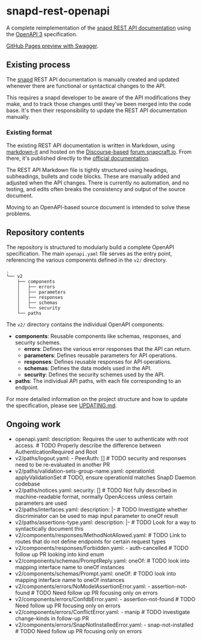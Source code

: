 <!--
    SPDX-FileCopyrightText: 2025 Canonical Ltd
    SPDX-License-Identifier: GPL-3.0-only
-->

# snapd-rest-openapi

A complete reimplementation of the [snapd REST API documentation](https://snapcraft.io/docs/snapd-api) using the [OpenAPI 3](https://swagger.io/specification/) specification.

[GitHub Pages preview with Swagger](https://degville.github.io/snapd-rest-openapi/).

## Existing process

The [snapd](https://github.com/canonical/snapd/) REST API documentation is manually created and updated whenever there are functional or syntactical changes to the API.

This requires a snapd developer to be aware of the API modifications they make, and to track those changes until they've been merged into the code base. It's then their responsibility to update the REST API documentation manually.

### Existing format

The existing REST API documentation is written in Markdown, using [markdown-it](https://github.com/markdown-it/markdown-it) and hosted on the [Discourse-based](https://www.discourse.org/) [forum.snapcraft.io](https://forum.snapcraft.io/t/snapd-rest-api/17954). From there, it's published directly to the [official documentation](https://snapcraft.io/docs).

The REST API Markdown file is tightly structured using headings, subheadings, bullets and code blocks. These are manually added and adjusted when the API changes. There is currently no automation, and no testing, and edits often breaks the consistency and output of the source document.

Moving to an OpenAPI-based source document is intended to solve these problems.

## Repository contents

The repository is structured to modularly build a complete OpenAPI specification. The main `openapi.yaml` file serves as the entry point, referencing the various components defined in the `v2/` directory.

```
.
└── v2
    ├── components
    │   ├── errors
    │   ├── parameters
    │   ├── responses
    │   ├── schemas
    │   └── security
    └── paths
```

The `v2/` directory contains the individual OpenAPI components:

*   **components**: Reusable components like schemas, responses, and security schemes.
    *   **errors**: Defines the various error responses that the API can return.
    *   **parameters**: Defines reusable parameters for API operations.
    *   **responses**: Defines reusable responses for API operations.
    *   **schemas**: Defines the data models used in the API.
    *   **security**: Defines the security schemes used by the API.
*   **paths**: The individual API paths, with each file corresponding to an endpoint.

For more detailed information on the project structure and how to update the specification, please see [UPDATING.md](UPDATING.md).

## Ongoing work

   * openapi.yaml: description: Requires the user to authenticate with root access. # TODO Properly describe the difference between AuthenticationRequired and Root
   * v2/paths/logout.yaml: - PeerAuth: [] # TODO security and responses need to be re-evaluated in another PR
   * v2/paths/validation-sets-group-name.yaml: operationId: applyValidationSet # TODO, ensure operationId matches SnapD Daemon codebase
   * v2/paths/notices.yaml: security: [] # TODO Not fully described in machine-readable format, normally OpenAccess unless certain parameters are used
   * v2/paths/interfaces.yaml: description: |- # TODO Investigate whether discriminator can be used to map input parameter to oneOf result
   * v2/paths/assertions-type.yaml: description: |- # TODO Look for a way to syntactically document this
   * v2/components/responses/MethodNotAllowed.yaml: # TODO Link to routes that do not define endpoints for certain request types
   * v2/components/responses/Forbidden.yaml: - auth-cancelled # TODO follow up PR looking into kind enum
   * v2/components/schemas/PromptReply.yaml: oneOf: # TODO look into mapping interface name to oneOf instances
   * v2/components/schemas/Prompt.yaml: oneOf: # TODO look into mapping interface name to oneOf instances
   * v2/components/errors/NoModelAssertionError.yaml: - assertion-not-found # TODO Need follow up PR focusing only on errors
   * v2/components/errors/ConfdbError.yaml: - assertion-not-found # TODO Need follow up PR focusing only on errors
   * v2/components/errors/ConflictError.yaml: - manip # TODO investigate change-kinds in follow-up PR
   * v2/components/errors/SnapNotInstalledError.yaml: - snap-not-installed # TODO Need follow up PR focusing only on errors

